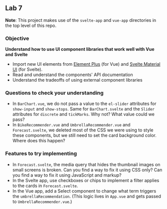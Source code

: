 ## Lab 7

**Note**: This project makes use of the `svelte-app` and `vue-app` directories in the top level of this repo.

### Objective

**Understand how to use UI component libraries that work well with Vue and Svelte**

- Import new UI elements from [Element Plus](https://element-plus.org/en-US/) (for Vue) and [Svelte Material UI](https://sveltematerialui.com/) (for Svelte).
- Read and understand the components' API documentation
- Understand the tradeoffs of using external component libraries

### Questions to check your understanding

- In `BarChart.vue`, we do not pass a value to the `el-slider` attributes for `show-input` and `show-stops`. Same for `BarChart.svelte` and the `Slider` attributes for `discrete` and `tickMarks`. Why not? What value could we pass?
- In `BikeRecommender.vue` and `UmbrellaRecommender.vue` and `Forecast.svelte`, we deleted most of the CSS we were using to style these components, but we still need to set the card background color. Where does this happen?

### Features to try implementing

- In `Forecast.svelte`, the media query that hides the thumbnail images on small screens is broken. Can you find a way to fix it using CSS only? Can you find a way to fix it using JavaScript and markup?
- In the Svelte app, use checkboxes or chips to implement a filter applies to the cards in `Forecast.svelte`.
- In the Vue app, add a Select component to change what term triggers the `umbrellaRecommendation`. (This logic lives in `App.vue` and gets passed to `UmbrellaRecommender.vue`.)
